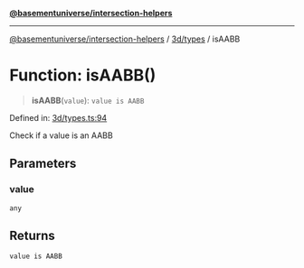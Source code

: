 [**@basementuniverse/intersection-helpers**](../../../README.md)

***

[@basementuniverse/intersection-helpers](../../../README.md) / [3d/types](../README.md) / isAABB

# Function: isAABB()

> **isAABB**(`value`): `value is AABB`

Defined in: [3d/types.ts:94](https://github.com/basementuniverse/intersection-helpers/blob/3a364a58f0714fe52065b40529091d774e3a1a50/src/3d/types.ts#L94)

Check if a value is an AABB

## Parameters

### value

`any`

## Returns

`value is AABB`
